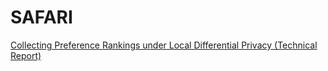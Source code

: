# SAFARI

[Collecting Preference Rankings under Local Differential Privacy (Technical Report)](https://github.com/cheng-lab-at-bupt/SAFARI/blob/master/Collecting%20Preference%20Rankings%20under%20Local%20Differential%20Privacy%20(Technical%20Report).pdf)
